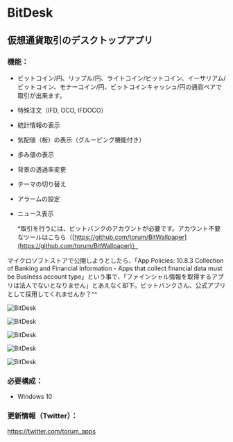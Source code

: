 # BitDesk
## 仮想通貨取引のデスクトップアプリ  

### 機能：
- ビットコイン/円、リップル/円、ライトコイン/ビットコイン、イーサリアム/ビットコイン、モナーコイン/円、ビットコインキャッシュ/円の通貨ペアで取引が出来ます。
- 特殊注文（IFD, OCO, IFDOCO）
- 統計情報の表示
- 気配値（板）の表示（グルーピング機能付き）
- 歩み値の表示
- 背景の透過率変更
- テーマの切り替え
- アラームの設定
- ニュース表示

  *取引を行うには、ビットバンクのアカウントが必要です。アカウント不要なツールはこちら（[https://github.com/torum/BitWallpaper](https://github.com/torum/BitWallpaper)）
  
マイクロソフトストアで公開しようとしたら、「App Policies: 10.8.3 Collection of Banking and Financial Information - Apps that collect financial data must be Business account type」という事で、「ファインシャル情報を取得するアプリは法人でないとなりません」とあえなく却下。ビットバンクさん、公式アプリとして採用してくれませんか？^^

![BitDesk](https://github.com/torum/BitDesk/blob/master/docs/Images/BitDesk-Sreenshot-Default-Dark.png?raw=true)

![BitDesk](https://github.com/torum/BitDesk/blob/master/docs/Images/BitDesk-Sreenshot-Default-Light.png?raw=true)

![BitDesk](https://github.com/torum/BitDesk/blob/master/docs/Images/BitDesk-Sreenshot-DefaultLock-Dark.png?raw=true)

![BitDesk](https://github.com/torum/BitDesk/blob/master/docs/Images/BitDesk-Sreenshot-IFDOCO-Dark.png?raw=true)

![BitDesk](https://github.com/torum/BitDesk/blob/master/docs/Images/BitDesk1.gif?raw=true)


### 必要構成：
- Windows 10

### 更新情報（Twitter）： 
https://twitter.com/torum_apps

